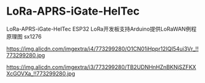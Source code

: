 # LoRa-APRS-iGate-HelTec
LoRa-APRS-iGate-HelTec
ESP32 LoRa开发板支持Arduino提供LoRaWAN例程原理图 sx1276

https://img.alicdn.com/imgextra/i4/773299280/O1CN01iHppr12IQI54ui3Vr_!!773299280.jpg

https://img.alicdn.com/imgextra/i3/773299280/TB2UDNHnHZnBKNjSZFKXXcGOVXa_!!773299280.jpg
